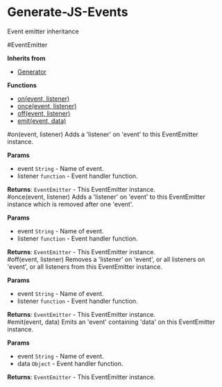 Generate-JS-Events
==================

Event emitter inheritance 


#EventEmitter

**Inherits from**

* [Generator](../generate-js)

**Functions**

* [on(event, listener)](#on)
* [once(event, listener)](#once)
* [off(event, listener)](#off)
* [emit(event, data)](#emit)
 
<a name="on"></a>
#on(event, listener)
Adds a 'listener' on 'event' to this EventEmitter instance.

**Params**

- event `String` - Name of event.  
- listener `function` - Event handler function.  

**Returns**: `EventEmitter` - This EventEmitter instance.  
<a name="once"></a>
#once(event, listener)
Adds a 'listener' on 'event' to this EventEmitter instance which is removed after one 'event'.

**Params**

- event `String` - Name of event.  
- listener `function` - Event handler function.  

**Returns**: `EventEmitter` - This EventEmitter instance.  
<a name="off"></a>
#off(event, listener)
Removes a 'listener' on 'event', or all listeners on 'event', or all listeners from this EventEmitter instance.

**Params**

- event `String` - Name of event.  
- listener `function` - Event handler function.  

**Returns**: `EventEmitter` - This EventEmitter instance.  
<a name="emit"></a>
#emit(event, data)
Emits an 'event' containing 'data' on this EventEmitter instance.

**Params**

- event `String` - Name of event.  
- data `Object` - Event handler function.  

**Returns**: `EventEmitter` - This EventEmitter instance.  
